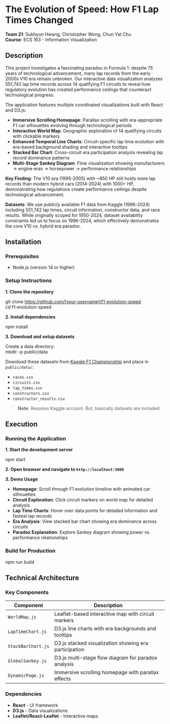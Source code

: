 # The Evolution of Speed: How F1 Lap Times Changed

**Team 21**: Sukhyun Hwang, Christopher Wong, Chun Yat Chu  
**Course**: ECS 163 - Information Visualization  


## Description

This project investigates a fascinating paradox in Formula 1: despite 75 years of technological advancement, many lap records from the early 2000s V10 era remain unbroken. Our interactive data visualization analyzes 551,742 lap time records across 14 qualifying F1 circuits to reveal how regulatory evolution has created performance ceilings that counteract technological progress.

The application features multiple coordinated visualizations built with React and D3.js:

- **Immersive Scrolling Homepage**: Parallax scrolling with era-appropriate F1 car silhouettes evolving through technological periods
- **Interactive World Map**: Geographic exploration of 14 qualifying circuits with clickable markers
- **Enhanced Temporal Line Charts**: Circuit-specific lap time evolution with era-based background shading and interactive tooltips
- **Stacked Bar Chart**: Cross-circuit era participation analysis revealing lap record dominance patterns
- **Multi-Stage Sankey Diagram**: Flow visualization showing manufacturers → engine eras → horsepower → performance relationships

**Key Finding**: The V10 era (1995-2005) with ~850 HP still holds more lap records than modern hybrid cars (2014-2024) with 1000+ HP, demonstrating how regulations create performance ceilings despite technological advancement.

**Datasets**: We use publicly available F1 data from Kaggle (1996-2024) including 551,742 lap times, circuit information, constructor data, and race results. While originally scoped for 1950-2024, dataset availability constraints led us to focus on 1996-2024, which effectively demonstrates the core V10 vs. hybrid era paradox.

## Installation

### Prerequisites
- Node.js (version 14 or higher)


### Setup Instructions

**1. Clone the repository**

git clone https://github.com/[your-username]/f1-evolution-speed  
cd f1-evolution-speed

**2. Install dependencies**

npm install

**3. Download and setup datasets**

Create a data directory:  
mkdir -p public/data

Download these datasets from [Kaggle F1 Championship](https://www.kaggle.com/datasets/rohanrao/formula-1-world-championship-1950-2020) and place in `public/data/`:
- `races.csv`
- `circuits.csv` 
- `lap_times.csv`
- `constructors.csv`
- `constructor_results.csv`

> **Note**: Requires Kaggle account. But, basically datasets are included.

## Execution

### Running the Application

**1. Start the development server**

npm start

**2. Open browser and navigate to `http://localhost:3000`**

**3. Demo Usage**
- **Homepage**: Scroll through F1 evolution timeline with animated car silhouettes
- **Circuit Exploration**: Click circuit markers on world map for detailed analysis
- **Lap Time Charts**: Hover over data points for detailed information and fastest lap records
- **Era Analysis**: View stacked bar chart showing era dominance across circuits
- **Paradox Explanation**: Explore Sankey diagram showing power vs. performance relationships

### Build for Production

npm run build

## Technical Architecture

### Key Components
| Component | Description |
|-----------|-------------|
| `WorldMap.js` | Leaflet-based interactive map with circuit markers |
| `LapTimeChart.js` | D3.js line charts with era backgrounds and tooltips |
| `StackBarChart.js` | D3.js stacked visualization showing era participation |
| `GlobalSankey.js` | D3.js multi-stage flow diagram for paradox analysis |
| `DynamicPage.js` | Immersive scrolling homepage with parallax effects |

### Dependencies
- **React** - UI framework
- **D3.js** - Data visualizations
- **Leaflet/React-Leaflet** - Interactive maps
